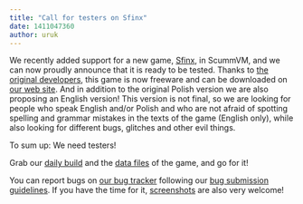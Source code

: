 ```yaml
---
title: "Call for testers on Sfinx"
date: 1411047360
author: uruk
---
```


We recently added support for a new game, [Sfinx](http://wiki.scummvm.org/index.php/Sfinx), in ScummVM, and we can now proudly announce that it is ready to be tested. Thanks to [the original developers](http://wiki.scummvm.org/index.php/LK_Avalon), this game is now freeware and can be downloaded on [our web site](/games/#sfinx). And in addition to the original Polish version we are also proposing an English version! This version is not final, so we are looking for people who speak English and/or Polish and who are not afraid of spotting spelling and grammar mistakes in the texts of the game (English only), while also looking for different bugs, glitches and other evil things.

To sum up: We need testers!

Grab our [daily build](/downloads/#daily) and the [data files](/games/#sfinx) of the game, and go for it!

You can report bugs on [our bug tracker](http://bugs.scummvm.org/) following our [bug submission guidelines](/faq/#question.report-bugs). If you have the time for it, [screenshots](http://wiki.scummvm.org/index.php/Screenshots) are also very welcome!
